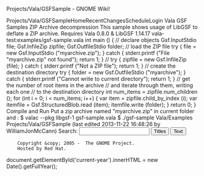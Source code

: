 Projects/Vala/GSFSample - GNOME Wiki!
<!--
var search_hint = "Search";
//-->
Projects/Vala/GSFSampleHomeRecentChangesScheduleLogin
Vala GSF Samples
ZIP Archive decompression
This sample shows usage of LibGSF to deflate a ZIP archive.  Requires Vala 0.8.0 &amp; LibGSF 1.14.17 vala-test:examples/gsf-sample.vala int main () {
        // declare objects
        Gsf.InputStdio file;
        Gsf.InfileZip zipfile;
        Gsf.OutfileStdio folder;
        // load the ZIP file
    try { file = new Gsf.InputStdio ("myarchive.zip"); }
    catch { stderr.printf ("File \"myarchive.zip\" not found");
            return 1; }
        //
    try { zipfile = new Gsf.InfileZip (file); }
    catch { stderr.printf ("Not a ZIP file");
            return 1; }
        // create the destination directory
    try { folder = new Gsf.OutfileStdio ("myarchive"); }
    catch { stderr.printf ("Cannot write to current directory");
            return 1; }
        // get the number of root items in the archive
        // and iterate through them, writing each one
        // to the destination directory
    int num_items = zipfile.num_children ();
    for (int i = 0; i < num_items; i++)
    {
        var item = zipfile.child_by_index (i);
        var itemfile = Gsf.StructuredBlob.read (item);
        itemfile.write (folder);
    }
    return 0;
}
Compile and Run
Put a zip archive named "myarchive.zip" in current folder and : $ valac --pkg libgsf-1 gsf-sample.vala
$ ./gsf-sample Vala/Examples Projects/Vala/GSFSample  (last edited 2013-11-22 16:48:26 by WilliamJonMcCann)
Search:
<input id="searchinput" type="text" name="value" value="" size="20"
    onfocus="searchFocus(this)" onblur="searchBlur(this)"
    onkeyup="searchChange(this)" onchange="searchChange(this)" alt="Search">
<input id="titlesearch" name="titlesearch" type="submit"
    value="Titles" alt="Search Titles">
<input id="fullsearch" name="fullsearch" type="submit"
    value="Text" alt="Search Full Text">
<!--// Initialize search form
var f = document.getElementById('searchform');
f.getElementsByTagName('label')[0].style.display = 'none';
var e = document.getElementById('searchinput');
searchChange(e);
searchBlur(e);
//-->
        Copyright &copy; 2005 -  The GNOME Project.
        Hosted by Red Hat.
  document.getElementById('current-year').innerHTML = new Date().getFullYear();
